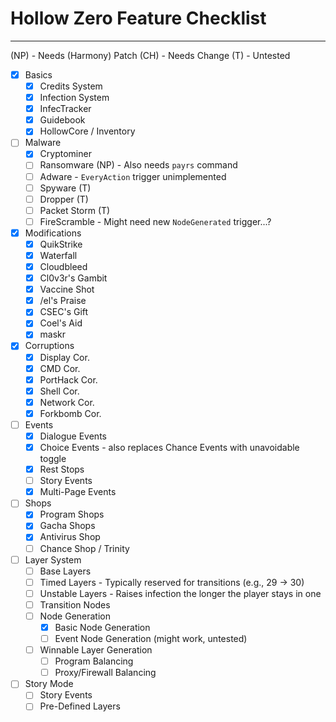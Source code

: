 # Hollow Zero Feature Checklist
---

(NP) - Needs (Harmony) Patch
(CH) - Needs Change
(T) - Untested

- [X] Basics
    - [X] Credits System
    - [X] Infection System
    - [X] InfecTracker
    - [X] Guidebook
    - [X] HollowCore / Inventory
- [ ] Malware
    - [X] Cryptominer
    - [ ] Ransomware (NP) - Also needs `payrs` command
    - [ ] Adware - `EveryAction` trigger unimplemented
    - [ ] Spyware (T)
    - [ ] Dropper (T)
    - [ ] Packet Storm (T)
    - [ ] FireScramble - Might need new `NodeGenerated` trigger...?
- [X] Modifications
    - [X] QuikStrike
    - [X] Waterfall
    - [X] Cloudbleed
    - [X] Cl0v3r's Gambit
    - [X] Vaccine Shot
    - [X] /el's Praise
    - [X] CSEC's Gift
    - [X] Coel's Aid
    - [X] maskr
- [X] Corruptions
    - [X] Display Cor.
    - [X] CMD Cor.
    - [X] PortHack Cor.
    - [X] Shell Cor.
    - [X] Network Cor.
    - [X] Forkbomb Cor.
- [ ] Events
    - [X] Dialogue Events
    - [X] Choice Events - also replaces Chance Events with unavoidable toggle
    - [X] Rest Stops
    - [ ] Story Events
    - [X] Multi-Page Events
- [ ] Shops
    - [X] Program Shops
    - [X] Gacha Shops
    - [X] Antivirus Shop
    - [ ] Chance Shop / Trinity
- [ ] Layer System
    - [ ] Base Layers
    - [ ] Timed Layers - Typically reserved for transitions (e.g., 29 -> 30)
    - [ ] Unstable Layers - Raises infection the longer the player stays in one
    - [ ] Transition Nodes
    - [ ] Node Generation
        - [X] Basic Node Generation
        - [ ] Event Node Generation (might work, untested)
    - [ ] Winnable Layer Generation
        - [ ] Program Balancing
        - [ ] Proxy/Firewall Balancing
- [ ] Story Mode
    - [ ] Story Events
    - [ ] Pre-Defined Layers
